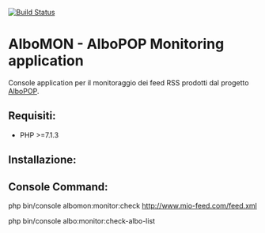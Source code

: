 [![Build Status](https://travis-ci.com/zerai/albomon.svg?branch=master)](https://travis-ci.com/zerai/albomon)

# AlboMON  -  AlboPOP Monitoring application


Console application per il monitoraggio dei feed RSS prodotti dal progetto [AlboPOP](https://albopop.it).


## Requisiti:
- PHP >=7.1.3



## Installazione:


## Console Command:

php bin/console albomon:monitor:check <http://www.mio-feed.com/feed.xml>

php bin/console albo:monitor:check-albo-list